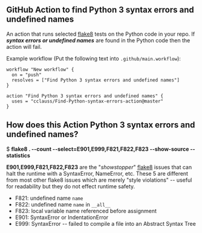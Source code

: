 ## GitHub Action to find Python 3 syntax errors and undefined names

An action that runs selected [flake8](http://flake8.pycqa.org) tests on the Python code in your repo. If ___syntax errors or undefined names___ are found in the Python code then the action will fail.

Example workflow (Put the following text into `.github/main.workflow`):
```
workflow "New workflow" {
  on = "push"
  resolves = ["Find Python 3 syntax errors and undefined names"]
}

action "Find Python 3 syntax errors and undefined names" {
  uses = "cclauss/Find-Python-syntax-errors-action@master"
}
```
## How does this Action Python 3 syntax errors and undefined names?
$ __flake8 . --count --select=E901,E999,F821,F822,F823 --show-source --statistics__

__E901,E999,F821,F822,F823__ are the "_showstopper_" [flake8](http://flake8.pycqa.org) issues that can halt the runtime with a SyntaxError, NameError, etc. These 5 are different from most other flake8 issues which are merely "style violations" -- useful for readability but they do not effect runtime safety.
* F821: undefined name `name`
* F822: undefined name `name` in `__all__`
* F823: local variable name referenced before assignment
* E901: SyntaxError or IndentationError
* E999: SyntaxError -- failed to compile a file into an Abstract Syntax Tree
